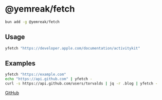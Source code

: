 # @yemreak/fetch

```bash
bun add -g @yemreak/fetch
```

## Usage

```bash
yfetch "https://developer.apple.com/documentation/activitykit"
```

## Examples

```bash
yfetch "https://example.com"
echo "https://api.github.com" | yfetch -
curl -s https://api.github.com/users/torvalds | jq -r .blog | yfetch -
```

[GitHub](https://github.com/yemreak/tools)